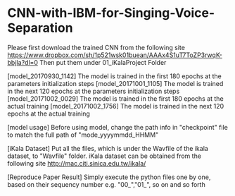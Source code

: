 # CNN-with-IBM-for-Singing-Voice-Separation

Please first download the trained CNN from the following site
https://www.dropbox.com/sh/1p521wsk01buean/AAAx4S1uT7ToZP3rwqK-bbjIa?dl=0
Then put them under 01_iKalaProject Folder

[model_20170930_1142]
The model is trained in the first 180 epochs at the parameters initialization steps
[model_20171001_1105]
The model is trained in the next 120 epochs at the parameters initialization steps
[model_20171002_0029]
The model is trained in the first 180 epochs at the actual training
[model_20171002_1756]
The model is trained in the next 120 epochs at the actual training

[model usage]
Before using model, change the path info in "checkpoint" file to match the full path of "mode_yyyymmdd_HHMM"

[iKala Dataset]
Put all the files, which is under the Wavfile of the ikala dataset, to "Wavfile" folder.
iKala dataset can be obtained from the following site
http://mac.citi.sinica.edu.tw/ikala/

[Reproduce Paper Result]
Simply execute the python files one by one, based on their sequency number 
e.g. "00_<filename>","01_<filename>", so on and so forth


